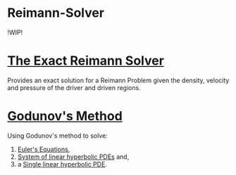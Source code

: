 # Reimann-Solver
!WIP!

# [The Exact Reimann Solver ](https://github.com/ErinSam/Reimann-Solver/tree/main/Exact%20Reimann%20Solver)
Provides an exact solution for a Reimann Problem given the density, velocity and pressure of the driver and driven regions. 

# [Godunov's Method](https://github.com/ErinSam/Reimann-Solver/tree/main/Godunov's%20Method)
Using Godunov's method to solve:
1. [Euler's Equations](https://github.com/ErinSam/Reimann-Solver/tree/main/Godunov's%20Method/Godunov%20Method%20on%20System%20of%20Non-Linear%2C%20Hyperbolic%20Equations), 
2. [System of linear hyperbolic PDEs](https://github.com/ErinSam/ReimannSolver/tree/main/Godunov's%20Method/Godunov%20Method%20on%20System%20of%20Linear%2C%20Hyperbolic%20Equations) and,
3. a [Single linear hyperbolic PDE](https://github.com/ErinSam/Reimann-Solver/tree/main/Godunov's%20Method/Godunov%20Method%20on%20a%20Single%2C%20Linear%2C%20Hyperbolic%20Equation). 
